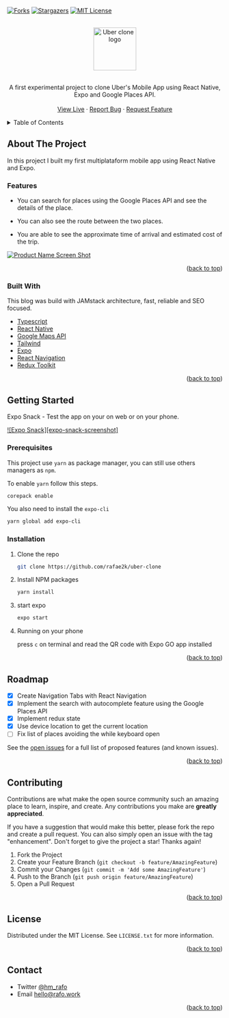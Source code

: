 <div id="top"></div>

[![Forks][forks-shield]][forks-url]
[![Stargazers][stars-shield]][stars-url]
[![MIT License][license-shield]][license-url]

<!-- [![CI](https://github.com/rafae2k/uber-clone/actions/workflows/main.yml/badge.svg)](https://github.com/rafae2k/uber-clone/actions/workflows/main.yml)
[![CodeQL](https://github.com/rafae2k/uber-clone/actions/workflows/codeql-analysis.yml/badge.svg)](https://github.com/rafae2k/uber-clone/actions/workflows/codeql-analysis.yml) -->

<!-- PROJECT LOGO -->
<br />
<div align="center">
  <a href="https://github.com/rafae2k/uber-clone">
    <img src="docs/assets/uber-logo.jpg" alt="Uber clone logo" height="100">
</a>
</br>
</br>

  <p align="center">
    A first experimental project to clone Uber's Mobile App using React Native, Expo and Google Places API.
    <br />
    <br />
    <a href="http://uber-clone.vercel.app/">View Live</a>
    ·
    <a href="https://github.com/rafae2k/uber-clone/issues">Report Bug</a>
    ·
    <a href="https://github.com/rafae2k/uber-clone/issues">Request Feature</a>
  </p>
</div>

<!-- TABLE OF CONTENTS -->
<details>
  <summary>Table of Contents</summary>
  <ol>
    <li>
      <a href="#about-the-project">About The Project</a>
      <ul>
        <li><a href="#built-with">Built With</a></li>
      </ul>
    </li>
    <li>
      <a href="#getting-started">Getting Started</a>
      <ul>
        <li><a href="#prerequisites">Prerequisites</a></li>
        <li><a href="#installation">Installation</a></li>
      </ul>
    </li>
    <li><a href="#usage">Usage</a></li>
    <li><a href="#roadmap">Roadmap</a></li>
    <li><a href="#contributing">Contributing</a></li>
    <li><a href="#license">License</a></li>
    <li><a href="#contact">Contact</a></li>
  </ol>
</details>

<!-- ABOUT THE PROJECT -->

## About The Project

In this project I built my first multiplataform mobile app using React Native and Expo.

### Features

- You can search for places using the Google Places API and see the details of the place.

- You can also see the route between the two places.

- You are able to see the approximate time of arrival and estimated cost of the trip.

[![Product Name Screen Shot][product-screenshot]](https://uber-clone.vercel.app/)

<p align="right">(<a href="#top">back to top</a>)</p>

### Built With

This blog was build with JAMstack architecture, fast, reliable and SEO focused.

- [Typescript](https://www.typescriptlang.org/)
- [React Native](https://reactnative.dev/)
- [Google Maps API](https://developers.google.com/maps)
- [Tailwind](https://tailwindcss.com/)
- [Expo](https://www.expo.dev)
- [React Navigation](https://reactnavigation.org/)
- [Redux Toolkit](https://redux-toolkit.js.org/)

<p align="right">(<a href="#top">back to top</a>)</p>

<!-- GETTING STARTED -->

## Getting Started

Expo Snack - Test the app on your on web or on your phone.

[![Expo Snack][expo-snack-screenshot]](https://snack.expo.dev/@rafae2k/rafo---uber-clone)

### Prerequisites

This project use `yarn` as package manager, you can still use others managers as `npm`.

To enable `yarn` follow this steps.

```sh
corepack enable
```

You also need to install the `expo-cli`

```sh
yarn global add expo-cli
```

### Installation

1. Clone the repo
   ```sh
   git clone https://github.com/rafae2k/uber-clone
   ```
2. Install NPM packages
   ```sh
   yarn install
   ```
3. start expo
   ```sh
   expo start
   ```
4. Running on your phone

   press `c` on terminal and read the QR code with Expo GO app installed

<p align="right">(<a href="#top">back to top</a>)</p>

<!-- ROADMAP -->

## Roadmap

- [x] Create Navigation Tabs with React Navigation
- [x] Implement the search with autocomplete feature using the Google Places API
- [x] Implement redux state
- [x] Use device location to get the current location
- [ ] Fix list of places avoiding the while keyboard open

See the [open issues](https://github.com/rafae2k/uber-clone/issues) for a full list of proposed features (and known issues).

<p align="right">(<a href="#top">back to top</a>)</p>

<!-- CONTRIBUTING -->

## Contributing

Contributions are what make the open source community such an amazing place to learn, inspire, and create. Any contributions you make are **greatly appreciated**.

If you have a suggestion that would make this better, please fork the repo and create a pull request. You can also simply open an issue with the tag "enhancement".
Don't forget to give the project a star! Thanks again!

1. Fork the Project
2. Create your Feature Branch (`git checkout -b feature/AmazingFeature`)
3. Commit your Changes (`git commit -m 'Add some AmazingFeature'`)
4. Push to the Branch (`git push origin feature/AmazingFeature`)
5. Open a Pull Request

<p align="right">(<a href="#top">back to top</a>)</p>

<!-- LICENSE -->

## License

Distributed under the MIT License. See `LICENSE.txt` for more information.

<p align="right">(<a href="#top">back to top</a>)</p>

<!-- CONTACT -->

## Contact

- Twitter [@hm_rafo](https://twitter.com/hm_rafo)
  <br>
- Email <a href="mailto:hello@rafo.work">hello@rafo.work</a>

<p align="right">(<a href="#top">back to top</a>)</p>

<!-- MARKDOWN LINKS & IMAGES -->
<!-- https://www.markdownguide.org/basic-syntax/#reference-style-links -->

[forks-shield]: https://img.shields.io/github/forks/rafae2k/uber-clone.svg?style=for-the-badge
[forks-url]: https://github.com/rafae2k/uber-clone/fork
[stars-shield]: https://img.shields.io/github/stars/rafae2k/uber-clone.svg?style=for-the-badge
[stars-url]: https://github.com/rafae2k/uber-clone/stargazers
[issues-shield]: https://img.shields.io/github/issues/rafae2k/uber-clone.svg?style=for-the-badge
[issues-url]: https://github.com/rafae2k/uber-clone/issues
[license-shield]: https://img.shields.io/github/license/rafae2k/uber-clone.svg?style=for-the-badge
[license-url]: https://github.com/rafae2k/uber-clone/blob/main/LICENSE.txt
[product-screenshot]: docs/assets/app.gif

